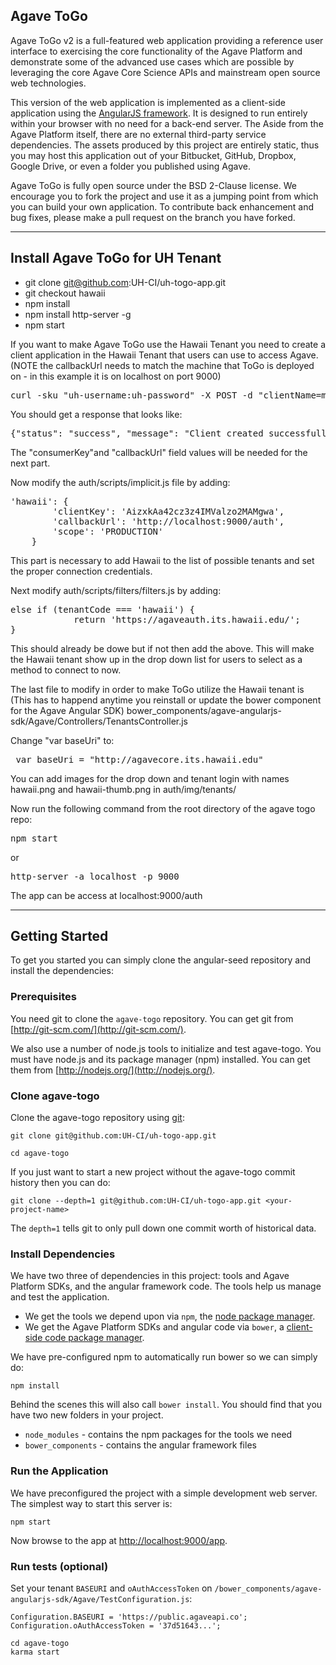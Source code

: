 ## Agave ToGo

Agave ToGo v2 is a full-featured web application providing a reference user interface to exercising the core
functionality of the Agave Platform and demonstrate some of the advanced use cases which are possible by leveraging
the core Agave Core Science APIs and mainstream open source web technologies.

This version of the web application is implemented as a client-side application using the
[AngularJS framework](http://angularjs.org/). It is designed to run entirely within your browser with no need for a
back-end server. The Aside from the Agave Platform itself, there are no external third-party
service dependencies. The assets produced by this project are entirely static, thus you may host this application out
of your Bitbucket, GitHub, Dropbox, Google Drive, or even a folder you published using Agave.  

Agave ToGo is fully open source under the BSD 2-Clause license. We encourage you to fork the project and use it as
a jumping point from which you can build your own application. To contribute back enhancement and bug fixes, please
make a pull request on the branch you have forked.
***************************************************************************************************************************
## Install Agave ToGo for UH Tenant
* git clone git@github.com:UH-CI/uh-togo-app.git
* git checkout hawaii
* npm install
* npm install http-server -g
* npm start

If you want to make Agave ToGo use the Hawaii Tenant you need to create a client application in the Hawaii Tenant that users can use to access Agave. (NOTE the callbackUrl needs to match the machine that ToGo is deployed on - in this example it is on localhost on port 9000)
<pre>
curl -sku "uh-username:uh-password" -X POST -d "clientName=my-app-name&description=Client app for Agave ToGo&callbackUrl=http://localhost:9000/auth" https://agaveauth.its.hawaii.edu/clients/v2
</pre>

You should get a response that looks like:
<pre>
{"status": "success", "message": "Client created successfully.", "version": "2.0.0-SNAPSHOT-rc3fad", "result": {"description": "Client app for Agave ToGo", "name": "my-app-name", "consumerKey": "AizxkAa42cz3z4IMValzo2MAMgwa", "_links": {"subscriber": {"href": "https://agaveauth.its.hawaii.edu/profiles/v2/uh-username"}, "self": {"href": "https://agaveauth.its.hawaii.edu/clients/v2/my-app-name"}, "subscriptions": {"href": "https://agaveauth.its.hawaii.edu/clients/v2/my-app-name/subscriptions/"}}, "tier": "Unlimited", "consumerSecret": "zR923vrRojJNxC262HFFKPJlzGca", "callbackUrl": "http://localhost:9000/auth"}}
</pre>

The "consumerKey"and "callbackUrl" field values will be needed for the next part.

Now modify the auth/scripts/implicit.js file by adding:
<pre>
'hawaii': {
        'clientKey': 'AizxkAa42cz3z4IMValzo2MAMgwa',
        'callbackUrl': 'http://localhost:9000/auth',
        'scope': 'PRODUCTION'
    }
</pre>
This part is necessary to add Hawaii to the list of possible tenants and set the proper connection credentials.

Next modify auth/scripts/filters/filters.js by adding:
<pre>
else if (tenantCode === 'hawaii') {
            return 'https://agaveauth.its.hawaii.edu/';
}
</pre>
This should already be dowe but if not then add the above.  This will make the Hawaii tenant show up in the drop down list for users to select as a method to connect to now.

The last file to modify in order to make ToGo utilize the Hawaii tenant is (This has to happend anytime you reinstall or update the bower component for the Agave Angular SDK)
bower_components/agave-angularjs-sdk/Agave/Controllers/TenantsController.js

Change  "var baseUri" to:
<pre>
 var baseUri = "http://agavecore.its.hawaii.edu"
</pre>

You can add images for the drop down and tenant login with names hawaii.png and hawaii-thumb.png in auth/img/tenants/

Now run the following command from the root directory of the agave togo repo:
<pre>
npm start
</pre>
or
<pre>
http-server -a localhost -p 9000
</pre>

The app can be access at localhost:9000/auth




************************************************************************************************************************************
## Getting Started

To get you started you can simply clone the angular-seed repository and install the dependencies:

### Prerequisites

You need git to clone the `agave-togo` repository. You can get git from [http://git-scm.com/](http://git-scm.com/).

We also use a number of node.js tools to initialize and test agave-togo. You must have node.js and its package manager (npm) installed. You can get them from [http://nodejs.org/](http://nodejs.org/).

### Clone agave-togo

Clone the agave-togo repository using [git](http://git-scm.com/):


``` 
git clone git@github.com:UH-CI/uh-togo-app.git  

cd agave-togo  
```

If you just want to start a new project without the agave-togo commit history then you can do:


``` 
git clone --depth=1 git@github.com:UH-CI/uh-togo-app.git <your-project-name>  
``` 


The `depth=1` tells git to only pull down one commit worth of historical data.

### Install Dependencies

We have two three of dependencies in this project: tools and Agave Platform SDKs, and the angular framework code. The tools help us manage and test the application.

* We get the tools we depend upon via `npm`, the [node package manager](https://www.npmjs.org/).
* We get the Agave Platform SDKs and angular code via `bower`, a [client-side code package manager](http://bower.io/).  

We have pre-configured npm to automatically run bower so we can simply do:

```
npm install
```  

Behind the scenes this will also call `bower install`. You should find that you have two new folders in your project.

* `node_modules` - contains the npm packages for the tools we need
* `bower_components` - contains the angular framework files

### Run the Application

We have preconfigured the project with a simple development web server. The simplest way to start this server is:

```
npm start
```

Now browse to the app at [http://localhost:9000/app](http://localhost:9000/app).

### Run tests (optional)

Set your tenant `BASEURI` and `oAuthAccessToken` on `/bower_components/agave-angularjs-sdk/Agave/TestConfiguration.js`:

```
Configuration.BASEURI = 'https://public.agaveapi.co';
Configuration.oAuthAccessToken = '37d51643...';
```

```
cd agave-togo
karma start
```


